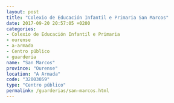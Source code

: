 ```yaml
---
layout: post
title: "Colexio de Educación Infantil e Primaria San Marcos"
date: 2017-09-20 20:57:05 +0200
categories:
- Colexio de Educación Infantil e Primaria
- ourense
- a-armada
- Centro público
- guarderia
name: "San Marcos"
province: "Ourense"
location: "A Armada"
code: "32003059"
type: "Centro público"
permalink: /guarderias/san-marcos.html
---
```

